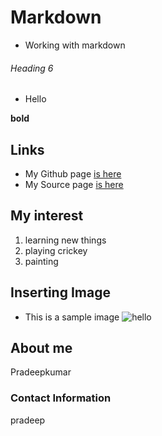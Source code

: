 # Markdown
- Working with markdown

###### Heading 6
- Hello

**bold**

## Links

- My Github page [is here](https://github.com/pradeepkumartheegala "github")
- My Source page [is here](https://github.com/pradeepkumartheegala/Markdown "Source")

## My interest
1. learning new things
1. playing crickey
1. painting

## Inserting Image
- This is a sample image
![hello](https://github.com/pradeepkumartheegala/Test/blob/master/sample1_l.jpg "Nature")

## About me
Pradeepkumar

### Contact Information
pradeep


